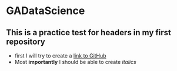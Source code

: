 # GADataScience
## This is a practice test for headers in my first repository 
* first I will try to create a [link to GitHub](https://github.com)
* Most **importantly** I should be able to create *italics*
<br> </br>

